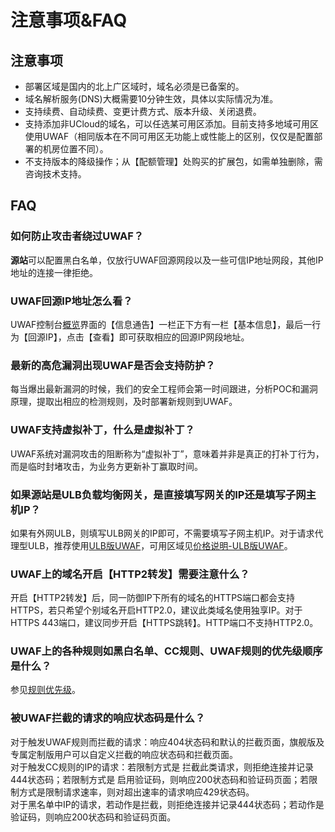 # 注意事项&FAQ

## 注意事项
  - 部署区域是国内的北上广区域时，域名必须是已备案的。
  - 域名解析服务(DNS)大概需要10分钟生效，具体以实际情况为准。
  - 支持续费、自动续费、变更计费方式、版本升级、关闭退费。
  - 支持添加非UCloud的域名，可以任选某可用区添加。目前支持多地域可用区使用UWAF（相同版本在不同可用区无功能上或性能上的区别，仅仅是配置部署的机房位置不同）。
  - 不支持版本的降级操作；从【配额管理】处购买的扩展包，如需单独删除，需咨询技术支持。

## FAQ

### 如何防止攻击者绕过UWAF？

**源站**可以配置黑白名单，仅放行UWAF回源网段以及一些可信IP地址网段，其他IP地址的连接一律拒绝。

### UWAF回源IP地址怎么看？

UWAF控制台[概览](/uewaf/features/info/Info?id=概览页面说明)界面的【信息通告】一栏正下方有一栏【基本信息】，最后一行为【回源IP】，点击【查看】即可获取相应的回源IP网段地址。

### 最新的高危漏洞出现UWAF是否会支持防护？

每当爆出最新漏洞的时候，我们的安全工程师会第一时间跟进，分析POC和漏洞原理，提取出相应的检测规则，及时部署新规则到UWAF。

### UWAF支持虚拟补丁，什么是虚拟补丁？

UWAF系统对漏洞攻击的阻断称为“虚拟补丁”，意味着并非是真正的打补丁行为，而是临时封堵攻击，为业务方更新补丁赢取时间。

### 如果源站是ULB负载均衡网关，是直接填写网关的IP还是填写子网主机IP？

如果有外网ULB，则填写ULB网关的IP即可，不需要填写子网主机IP。对于请求代理型ULB，推荐使用[ULB版UWAF](/use/ULB_with_UWAF)，可用区域见[价格说明-ULB版UWAF](/steer/Price?id=ULB版UWAF)。

### UWAF上的域名开启【HTTP2转发】需要注意什么？

开启【HTTP2转发】后，同一防御IP下所有的域名的HTTPS端口都会支持HTTPS，若只希望个别域名开启HTTP2.0，建议此类域名使用独享IP。对于HTTPS 443端口，建议同步开启【HTTPS跳转】。HTTP端口不支持HTTP2.0。 

### UWAF上的各种规则如黑白名单、CC规则、UWAF规则的优先级顺序是什么？

参见[规则优先级](/features/domain/rule/Mode?id=规则优先级)。

### 被UWAF拦截的请求的响应状态码是什么？

对于触发UWAF规则而拦截的请求：响应404状态码和默认的拦截页面，旗舰版及专属定制版用户可以自定义拦截的响应状态码和拦截页面。  
对于触发CC规则的IP的请求：若限制方式是 拦截此类请求，则拒绝连接并记录444状态码；若限制方式是 启用验证码，则响应200状态码和验证码页面；若限制方式是限制请求速率，则对超出速率的请求响应429状态码。  
对于黑名单中IP的请求，若动作是拦截，则拒绝连接并记录444状态码；若动作是验证码，则响应200状态码和验证码页面。

